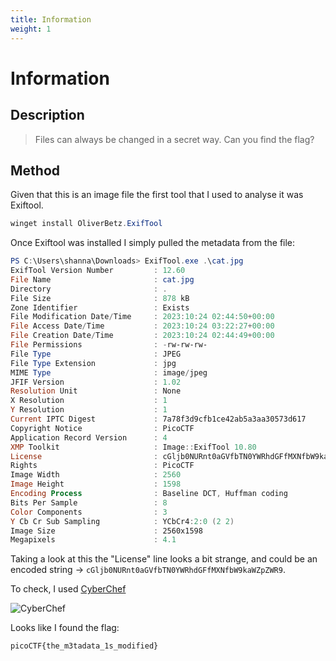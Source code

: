 ```yaml
---
title: Information
weight: 1
---
```

# Information

## Description
> Files can always be changed in a secret way. Can you find the flag?

## Method
Given that this is an image file the first tool that I used to analyse it was Exiftool.

```PowerShell
winget install OliverBetz.ExifTool
```

Once Exiftool was installed I simply pulled the metadata from the file:

```PowerShell
PS C:\Users\shanna\Downloads> ExifTool.exe .\cat.jpg
ExifTool Version Number         : 12.60
File Name                       : cat.jpg
Directory                       : .
File Size                       : 878 kB
Zone Identifier                 : Exists
File Modification Date/Time     : 2023:10:24 02:44:50+00:00
File Access Date/Time           : 2023:10:24 03:22:27+00:00
File Creation Date/Time         : 2023:10:24 02:44:49+00:00
File Permissions                : -rw-rw-rw-
File Type                       : JPEG
File Type Extension             : jpg
MIME Type                       : image/jpeg
JFIF Version                    : 1.02
Resolution Unit                 : None
X Resolution                    : 1
Y Resolution                    : 1
Current IPTC Digest             : 7a78f3d9cfb1ce42ab5a3aa30573d617
Copyright Notice                : PicoCTF
Application Record Version      : 4
XMP Toolkit                     : Image::ExifTool 10.80
License                         : cGljb0NURnt0aGVfbTN0YWRhdGFfMXNfbW9kaWZpZWR9
Rights                          : PicoCTF
Image Width                     : 2560
Image Height                    : 1598
Encoding Process                : Baseline DCT, Huffman coding
Bits Per Sample                 : 8
Color Components                : 3
Y Cb Cr Sub Sampling            : YCbCr4:2:0 (2 2)
Image Size                      : 2560x1598
Megapixels                      : 4.1
```

Taking a look at this the "License" line looks a bit strange, and could be an encoded string -> `cGljb0NURnt0aGVfbTN0YWRhdGFfMXNfbW9kaWZpZWR9`.

To check, I used [CyberChef](https://gchq.github.io/CyberChef)

![CyberChef](<../../images/1_cyberchef.png>)

Looks like I found the flag:

`picoCTF{the_m3tadata_1s_modified}`